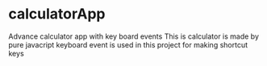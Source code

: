 # calculatorApp
Advance calculator app with key board events
This is calculator is made by pure javacript
keyboard event is used in this project for making shortcut keys
